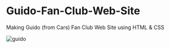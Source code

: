 # Guido-Fan-Club-Web-Site

Making Guido (from Cars) Fan Club Web Site using HTML & CSS

![guido](https://user-images.githubusercontent.com/67766140/122137850-db2a9b80-ce45-11eb-8a52-57486629e88c.jpg)

